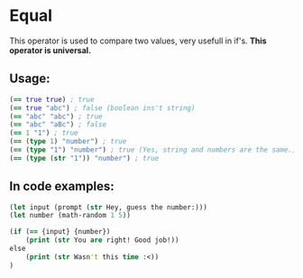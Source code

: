# Equal

This operator is used to compare two values, very usefull in if's.
**This operator is universal.**

## Usage:

```clj
(== true true) ; true
(== true "abc") ; false (boolean ins't string)
(== "abc" "abc") ; true
(== "abc" "aBc") ; false
(== 1 "1") ; true
(== (type 1) "number") ; true
(== (type "1") "number") ; true (Yes, string and numbers are the same.)
(== (type (str "1")) "number") ; true
```

## In code examples:

```clj
(let input (prompt (str Hey, guess the number:)))
(let number (math-random 1 5))

(if (== {input} {number})
    (print (str You are right! Good job!))
else
    (print (str Wasn't this time :<))
)
```
